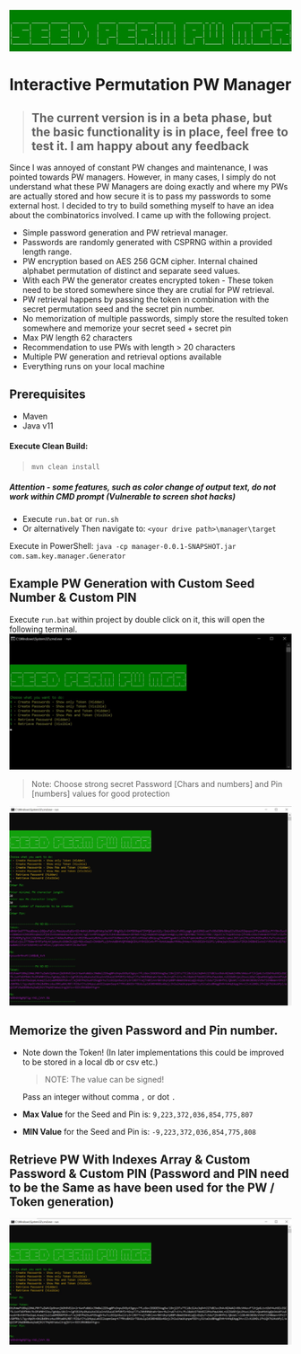 ![Index Generation](/misc/logo.jpg "Masked PW and Index Generation")

# Interactive Permutation PW Manager

> ## The current version is in a beta phase, but the basic functionality is in place, feel free to test it. I am happy about any feedback

Since I was annoyed of constant PW changes and maintenance, I was pointed towards PW managers. However, in many cases, I simply do not understand what these PW Managers are doing exactly and where my PWs are actually stored and how secure it is to pass my passwords to some external host. I decided to try to build something myself to have an idea about the combinatorics involved. I came up with the following project.

- Simple password generation and PW retrieval manager.
- Passwords are randomly generated with CSPRNG within a provided length range.
- PW encryption based on AES 256 GCM cipher. Internal chained alphabet permutation of distinct and separate seed values.
- With each PW the generator creates encrypted token - These token need to be stored somewhere since they are crutial for PW retrieval.
- PW retrieval happens by passing the token in combination with the secret permutation seed and the secret pin number.
- No memorization of multiple passwords, simply store the resulted token somewhere and memorize your secret seed + secret pin
- Max PW length 62 characters
- Recommendation to use PWs with length > 20 characters
- Multiple PW generation and retrieval options available
- Everything runs on your local machine

## Prerequisites

- Maven
- Java v11

#### Execute Clean Build:

> `mvn clean install`

##### Attention - some features, such as color change of output text, do not work within CMD prompt (Vulnerable to screen shot hacks)

- Execute `run.bat` or `run.sh`
- Or alternatively
  Then navigate to:
  `<your drive path>\manager\target`

Execute in PowerShell:
`java -cp manager-0.0.1-SNAPSHOT.jar com.sam.key.manager.Generator`

## Example PW Generation with Custom Seed Number & Custom PIN

Execute `run.bat` within project by double click on it, this will open the following terminal.
![Menu](/misc/01_pw_generation_token_menu.jpg "Menu")

> Note: Choose strong secret Password [Chars and numbers] and Pin [numbers] values for good protection

![Menu](/misc/02_pw_generation_token.jpg "Menu")

## Memorize the given Password and Pin number.

- Note down the Token! (In later implementations this could be improved to be stored in a local db or csv etc.)

  > NOTE: The value can be signed!

  Pass an integer without comma `,` or dot `.`

- **Max Value** for the Seed and Pin is: `9,223,372,036,854,775,807`

- **MIN Value** for the Seed and Pin is: `-9,223,372,036,854,775,808`

## Retrieve PW With Indexes Array & Custom Password & Custom PIN (Password and PIN need to be the Same as have been used for the PW / Token generation)

![Index Generation](/misc/03_pw_retrieve_token.jpg "Copy and Paste Content into Text Editor")
